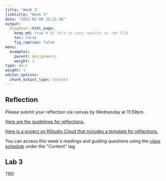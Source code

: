 ```yaml
---
title: "Week 3"
linktitle: "Week 3"
date: "2022-02-09 22:21:46"
output:
  blogdown::html_page:
    keep_md: true # do this to save results in .md file
    toc: false
    fig_caption: false
menu:
  examples:
    parent: Assignments
    weight: 1
type: docs
weight: 1
editor_options:
  chunk_output_type: console
---
```


## Reflection

Please submit your reflection via canvas by Wednesday at 11:59pm.

[Here are the guidelines for reflections.](https://aem2850.toddgerarden.com/assignment/#reflections)

[Here is a project on RStudio Cloud that includes a template for reflections.](https://rstudio.cloud/spaces/210747/project/3511792)

You can access this week's readings and guiding questions using the [class schedule](https://aem2850.toddgerarden.com/schedule) under the "Content" tag.


## Lab 3

TBD

<!-- [Click here to access the RStudio Cloud Project for this week's lab and follow the instructions in the file `lab-03.Rmd`.]() -->
